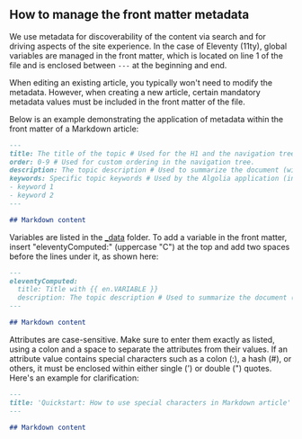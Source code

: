 ## How to manage the front matter metadata

We use metadata for discoverability of the content via search and for driving aspects of the site experience. In the case of Eleventy (11ty), global variables are managed in the front matter, which is located on line 1 of the file and is enclosed between `---` at the beginning and end.  

When editing an existing article, you typically won't need to modify the metadata. However, when creating a new article, certain mandatory metadata values must be included in the front matter of the file.  

Below is an example demonstrating the application of metadata within the front matter of a Markdown article:  

```markdown
---
title: The title of the topic # Used for the H1 and the navigation tree. 
order: 0-9 # Used for custom ordering in the navigation tree. 
description: The topic description # Used to summarize the document (will be displayed in search results from a search engine). 
keywords: Specific topic keywords # Used by the Algolia application (internal use only). 
- keyword 1
- keyword 2
---

## Markdown content
```

Variables are listed in the [_data](https://github.com/Devolutions/doc/tree/master/docs/_data) folder. To add a variable in the front matter, insert "eleventyComputed:" (uppercase "C") at the top and add two spaces before the lines under it, as shown here:  

```markdown
---
eleventyComputed:
  title: Title with {{ en.VARIABLE }}
  description: The topic description # Used to summarize the document (will be displayed in a search result from a search engine).
---

## Markdown content
```

Attributes are case-sensitive. Make sure to enter them exactly as listed, using a colon and a space to separate the attributes from their values. If an attribute value contains special characters such as a colon (:), a hash (#), or others, it must be enclosed within either single (') or double (") quotes. Here's an example for clarification:  

```markdown
---
title: 'Quickstart: How to use special characters in Markdown article'
---

## Markdown content
```
